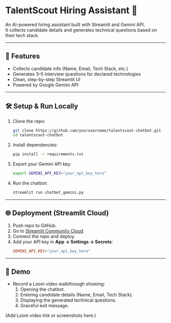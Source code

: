# TalentScout Hiring Assistant 🤖

An AI-powered hiring assistant built with Streamlit and Gemini API.  
It collects candidate details and generates technical questions based on their tech stack.

---

## 🚀 Features
- Collects candidate info (Name, Email, Tech Stack, etc.)
- Generates 3–5 interview questions for declared technologies
- Clean, step-by-step Streamlit UI
- Powered by Google Gemini API

---

## 🛠️ Setup & Run Locally

1. Clone the repo:
   ```bash
   git clone https://github.com/yourusername/talentscout-chatbot.git
   cd talentscout-chatbot
   ```

2. Install dependencies:
   ```bash
   pip install -r requirements.txt
   ```

3. Export your Gemini API key:
   ```bash
   export GEMINI_API_KEY="your_api_key_here"
   ```

4. Run the chatbot:
   ```bash
   streamlit run chatbot_gemini.py
   ```

---

## 🌐 Deployment (Streamlit Cloud)

1. Push repo to GitHub.
2. Go to [Streamlit Community Cloud](https://share.streamlit.io/).
3. Connect the repo and deploy.
4. Add your API key in **App → Settings → Secrets**:
   ```toml
   GEMINI_API_KEY="your_api_key_here"
   ```

---

## 📸 Demo
- Record a Loom video walkthrough showing:
  1. Opening the chatbot.
  2. Entering candidate details (Name, Email, Tech Stack).
  3. Displaying the generated technical questions.
  4. Graceful exit message.

(Add Loom video link or screenshots here.)
